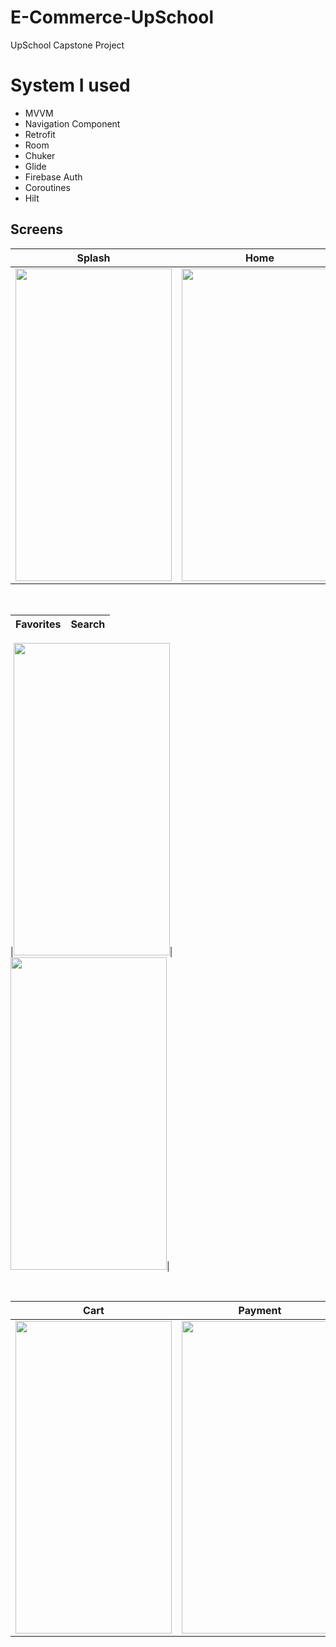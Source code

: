 # E-Commerce-UpSchool
 UpSchool Capstone Project

# System I used
- MVVM
- Navigation Component
- Retrofit
- Room
- Chuker
- Glide
- Firebase Auth
- Coroutines
- Hilt


## Screens

| Splash | Home | Detail |
| ------ | ---- | ------ |
|<img src="https://github.com/melisaaslan/UpSchool-Capstone-Project/assets/116903045/1ae2fdbf-fb1f-4fc1-9d23-fc16297d6a8b" width="250" height="500"/>|<img src="https://github.com/melisaaslan/UpSchool-Capstone-Project/assets/116903045/62f1939f-fe17-413e-a43c-8db382c13e4f" width="250" height="500"/>|<img src="https://github.com/melisaaslan/UpSchool-Capstone-Project/assets/116903045/89b85222-e5f6-4c7c-896e-830800d5b943" width="250" height="500"/>|

</br>

| Favorites | Search |
| --------- | ------ |


|<img src="https://github.com/melisaaslan/UpSchool-Capstone-Project/assets/116903045/bbd97a27-fac9-4e67-a77c-6987008c35fa" width="250" height="500"/>|<img src="https://github.com/melisaaslan/UpSchool-Capstone-Project/assets/116903045/2fb023dc-d0de-4194-9606-20b1de42a94e" width="250" height="500"/>|




</br>

| Cart | Payment | Success |
| ---- | ------- | ------- |
|<img src="https://github.com/melisaaslan/UpSchool-Capstone-Project/assets/116903045/48da2237-f0da-4490-99c4-e712436d041c" width="250" height="500"/>|<img src="https://github.com/melisaaslan/UpSchool-Capstone-Project/assets/116903045/a45fd565-4d64-44ee-a5cf-c2d0bc5e562c" width="250" height="500"/>|<img src="https://github.com/melisaaslan/UpSchool-Capstone-Project/assets/116903045/d57b7b97-c9ff-461d-8ade-2266b056d52a" width="250" height="500"/>|
